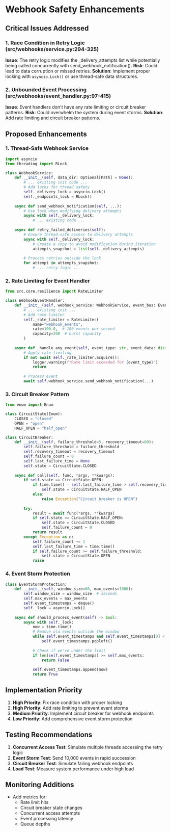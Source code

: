 # Webhook Safety Enhancements

## Critical Issues Addressed

### 1. Race Condition in Retry Logic (src/webhooks/service.py:294-325)
**Issue**: The retry logic modifies the _delivery_attempts list while potentially being called concurrently with send_webhook_notification().
**Risk**: Could lead to data corruption or missed retries.
**Solution**: Implement proper locking with `asyncio.Lock()` or use thread-safe data structures.

### 2. Unbounded Event Processing (src/webhooks/event_handler.py:97-415)
**Issue**: Event handlers don't have any rate limiting or circuit breaker patterns.
**Risk**: Could overwhelm the system during event storms.
**Solution**: Add rate limiting and circuit breaker patterns.

## Proposed Enhancements

### 1. Thread-Safe Webhook Service

```python
import asyncio
from threading import RLock

class WebhookService:
    def __init__(self, data_dir: Optional[Path] = None):
        # ... existing init code ...
        # Add locks for thread safety
        self._delivery_lock = asyncio.Lock()
        self._endpoints_lock = RLock()
        
    async def send_webhook_notification(self, ...):
        # Use lock when modifying delivery attempts
        async with self._delivery_lock:
            # ... existing code ...
            
    async def retry_failed_deliveries(self):
        # Ensure thread-safe access to delivery attempts
        async with self._delivery_lock:
            # Create a copy to avoid modification during iteration
            attempts_snapshot = list(self._delivery_attempts)
            
        # Process retries outside the lock
        for attempt in attempts_snapshot:
            # ... retry logic ...
```

### 2. Rate Limiting for Event Handler

```python
from src.core.resilience import RateLimiter

class WebhookEventHandler:
    def __init__(self, webhook_service: WebhookService, event_bus: EventBus):
        # ... existing init ...
        # Add rate limiter
        self._rate_limiter = RateLimiter(
            name="webhook_events",
            rate=100.0,  # 100 events per second
            capacity=200  # burst capacity
        )
        
    async def _handle_any_event(self, event_type: str, event_data: dict):
        # Apply rate limiting
        if not await self._rate_limiter.acquire():
            logger.warning(f"Rate limit exceeded for {event_type}")
            return
            
        # Process event
        await self.webhook_service.send_webhook_notification(...)
```

### 3. Circuit Breaker Pattern

```python
from enum import Enum

class CircuitState(Enum):
    CLOSED = "closed"
    OPEN = "open"
    HALF_OPEN = "half_open"

class CircuitBreaker:
    def __init__(self, failure_threshold=5, recovery_timeout=60):
        self.failure_threshold = failure_threshold
        self.recovery_timeout = recovery_timeout
        self.failure_count = 0
        self.last_failure_time = None
        self.state = CircuitState.CLOSED
        
    async def call(self, func, *args, **kwargs):
        if self.state == CircuitState.OPEN:
            if time.time() - self.last_failure_time > self.recovery_timeout:
                self.state = CircuitState.HALF_OPEN
            else:
                raise Exception("Circuit breaker is OPEN")
                
        try:
            result = await func(*args, **kwargs)
            if self.state == CircuitState.HALF_OPEN:
                self.state = CircuitState.CLOSED
                self.failure_count = 0
            return result
        except Exception as e:
            self.failure_count += 1
            self.last_failure_time = time.time()
            if self.failure_count >= self.failure_threshold:
                self.state = CircuitState.OPEN
            raise
```

### 4. Event Storm Protection

```python
class EventStormProtection:
    def __init__(self, window_size=60, max_events=1000):
        self.window_size = window_size  # seconds
        self.max_events = max_events
        self.event_timestamps = deque()
        self._lock = asyncio.Lock()
        
    async def should_process_event(self) -> bool:
        async with self._lock:
            now = time.time()
            # Remove old events outside the window
            while self.event_timestamps and self.event_timestamps[0] < now - self.window_size:
                self.event_timestamps.popleft()
                
            # Check if we're under the limit
            if len(self.event_timestamps) >= self.max_events:
                return False
                
            self.event_timestamps.append(now)
            return True
```

## Implementation Priority

1. **High Priority**: Fix race condition with proper locking
2. **High Priority**: Add rate limiting to prevent event storms
3. **Medium Priority**: Implement circuit breaker for webhook endpoints
4. **Low Priority**: Add comprehensive event storm protection

## Testing Recommendations

1. **Concurrent Access Test**: Simulate multiple threads accessing the retry logic
2. **Event Storm Test**: Send 10,000 events in rapid succession
3. **Circuit Breaker Test**: Simulate failing webhook endpoints
4. **Load Test**: Measure system performance under high load

## Monitoring Additions

- Add metrics for:
  - Rate limit hits
  - Circuit breaker state changes
  - Concurrent access attempts
  - Event processing latency
  - Queue depths